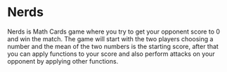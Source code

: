 # Nerds
Nerds is Math Cards game where you try to get your opponent score to 0 and win the match. The game will start with the two players choosing a number and the mean of the two numbers is the starting score, after that you can apply functions to your score and also perform attacks on your opponent by applying other functions. 
